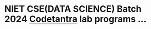 # NIET CSE(DATA SCIENCE) Batch 2024 [Codetantra](https://niet.codetantra.com/secure/home.jsp) lab programs ...
